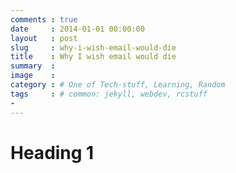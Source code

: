 ```yaml
---
comments : true
date     : 2014-01-01 00:00:00
layout   : post
slug     : why-i-wish-email-would-die
title    : Why I wish email would die
summary  : 
image    : 
category : # One of Tech-stuff, Learning, Random
tags     : # common: jekyll, webdev, rcstuff
- 
---
```


# Heading 1
